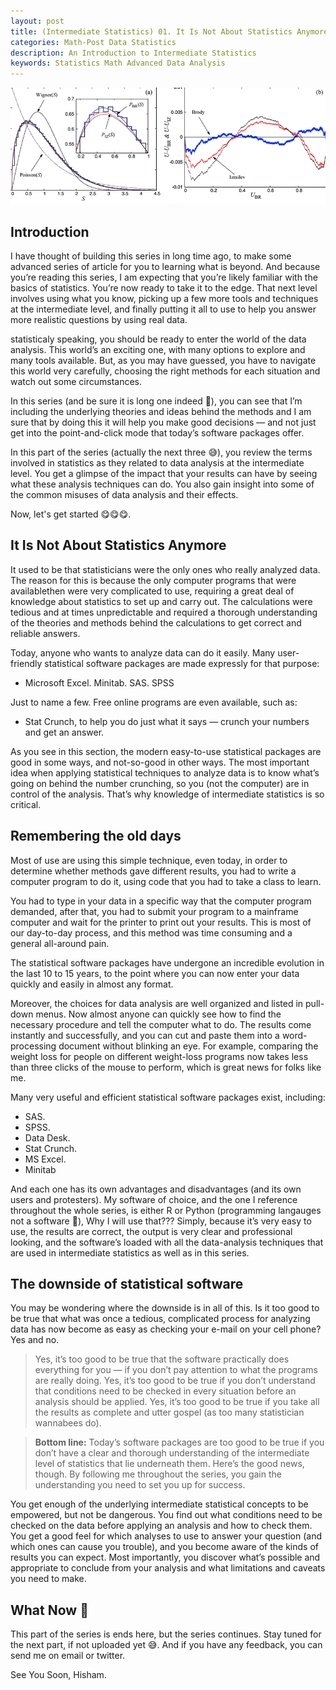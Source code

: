 ```yaml
---
layout: post
title: (Intermediate Statistics) 01. It Is Not About Statistics Anymore
categories: Math-Post Data Statistics
description: An Introduction to Intermediate Statistics
keywords: Statistics Math Advanced Data Analysis
---
```


![Intermediate Stats](/images/blog/intermidiate-stats.png)

## Introduction

I have thought of building this series in long time ago, 
to make some advanced series of article for you to learning what is beyond. 
And because you’re reading this series, I am expecting that you’re likely familiar with the basics of statistics. 
You’re now ready to take it to the edge. That next level involves using what you know, 
picking up a few more tools and techniques at the intermediate level, 
and finally putting it all to use to help you answer more realistic questions by using real data.


statisticaly speaking, you should be ready to enter the world of the data analysis. 
This world’s an exciting one, with many options to explore and many tools available. 
But, as you may have guessed, you have to navigate this world very carefully, 
choosing the right methods for each situation and watch out some circumstances.


In this series (and be sure it is long one indeed 🤯), 
you can see that I’m including the underlying theories and ideas behind the methods and 
I am sure that by doing this it will help you make good decisions — and not just get into the 
point-and-click mode that today’s software packages offer.


In this part of the series (actually the next three 😅), you review the terms involved in statistics 
as they related to data analysis at the intermediate level. 
You get a glimpse of the impact that your results can have by seeing what these analysis techniques can do. 
You also gain insight into some of the common misuses of data analysis and their effects.

Now, let's get started 😋😋😋.



## It Is Not About Statistics Anymore

It used to be that statisticians were the only ones who really analyzed data.
The reason for this is because the only computer programs that were availablethen were very complicated to use, 
requiring a great deal of knowledge about statistics to set up and carry out. 
The calculations were tedious and at times unpredictable and required a thorough understanding of 
the theories and methods behind the calculations to get correct and reliable answers.


Today, anyone who wants to analyze data can do it easily. 
Many user-friendly  statistical software packages are made expressly for that purpose: 
* Microsoft Excel.
Minitab.
SAS.
SPSS

Just to name a few. Free online programs are even available, such as:
* Stat Crunch, to help you do just what it says — crunch your numbers and get an answer.


As you see in this section, the modern easy-to-use statistical packages are good in some ways, 
and not-so-good in other ways. The most important idea when applying statistical techniques to 
analyze data is to know what’s going on behind the number crunching, so you (not the computer) 
are in control of the analysis. That’s why knowledge of intermediate statistics is so critical.



## Remembering the old days

Most of use are using this simple technique, even today, in order to determine whether methods gave different results, 
you had to write a computer program to do it, using code that you had to take a class to learn. 

You had to type in your data in a specific way that the computer program demanded, after that, 
you had to submit your program to a mainframe computer and wait for the printer to print out your results. 
This is most of our day-to-day process, and this method was time consuming and a general all-around pain.
 

The statistical software packages have undergone an incredible evolution in the last 10 to 15 years, 
to the point where you can now enter your data quickly and easily in almost any format. 


Moreover, the choices for data analysis are well organized and listed in pull-down menus. 
Now almost anyone can quickly see how to find the necessary procedure and tell the computer what to do. 
The results come instantly and successfully, and you can cut and paste them into a word-processing document without blinking an eye. 
For example, comparing the weight loss for people on different weight-loss programs 
now takes less than three clicks of the mouse to perform, which is great news for folks like me.

Many very useful and efficient statistical software packages exist, including:
* SAS.
* SPSS.
* Data Desk.
* Stat Crunch.
* MS Excel.
* Minitab

And each one has its own advantages and disadvantages (and its own users and protesters). 
My software of choice, and the one I reference throughout the whole series, 
is either R or Python (programming langauges not a software 🤣), 
Why I will use that??? Simply, because it’s very easy to use, the results are correct, the output is very clear and professional looking, 
and the software’s loaded with all the data-analysis techniques that are used in intermediate statistics as well as in this series. 



## The downside of statistical software

You may be wondering where the downside is in all of this. Is it too good to be true that what was once a tedious, 
complicated process for analyzing data has now become as easy as checking your e-mail on your cell phone? Yes and no. 
 > Yes, it’s too good to be true that the software practically does everything for you — if you don’t pay attention to what the programs are really doing.
 > Yes, it’s too good to be true if you don’t understand that conditions need to be checked in every situation before an analysis should be applied. 
 > Yes, it’s too good to be true if you take all the results  as complete and utter gospel (as too many statistician wannabees do).



> **Bottom line:** Today’s software packages are too good to be true if you don’t have a clear and 
thorough understanding of the intermediate level of statistics that lie underneath them. 
Here’s the good news, though. By following me throughout the series, you gain the understanding you need to set you up for success. 

You get enough of the underlying intermediate statistical concepts to be empowered, but not be dangerous. 
You find out what conditions need to be checked on the data before applying an analysis and how to check them. 
You get a good feel for which analyses to use to answer your question (and which ones can cause you trouble), 
and you become aware of the kinds of results you can expect. 
Most importantly, you discover what’s possible and appropriate to conclude from your analysis and 
what limitations and caveats you need to make.



## What Now 🤔

This part of the series is ends here, but the series continues.
Stay tuned for the next part, if not uploaded yet 😅.
And if you have any feedback, you can send me on email or twitter.

See You Soon,
Hisham.